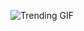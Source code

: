 
<!-- GIF_SECTION -->
![Trending GIF](https://media0.giphy.com/media/v1.Y2lkPThiYjIxNzcyeGo3d2trM2JiZzhpMjRvZXQ0Nnp2ejMxOXpyY3VwZDNsNTQ5Y25kcCZlcD12MV9naWZzX3NlYXJjaCZjdD1n/oaDcc0LTCuIAiGYrzn/giphy.gif)
<!-- END_GIF_SECTION -->
